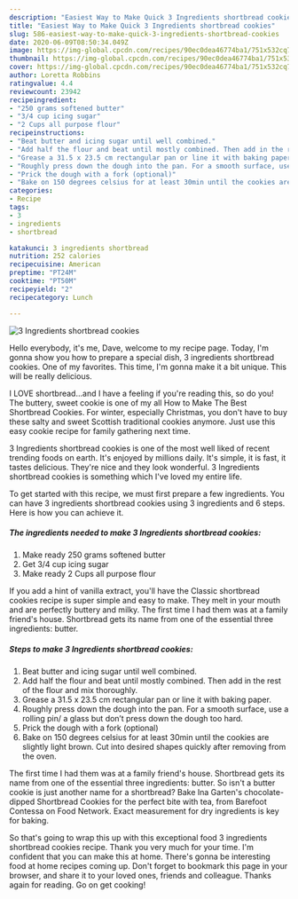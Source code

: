 ```yaml
---
description: "Easiest Way to Make Quick 3 Ingredients shortbread cookies"
title: "Easiest Way to Make Quick 3 Ingredients shortbread cookies"
slug: 586-easiest-way-to-make-quick-3-ingredients-shortbread-cookies
date: 2020-06-09T08:50:34.049Z
image: https://img-global.cpcdn.com/recipes/90ec0dea46774ba1/751x532cq70/3-ingredients-shortbread-cookies-recipe-main-photo.jpg
thumbnail: https://img-global.cpcdn.com/recipes/90ec0dea46774ba1/751x532cq70/3-ingredients-shortbread-cookies-recipe-main-photo.jpg
cover: https://img-global.cpcdn.com/recipes/90ec0dea46774ba1/751x532cq70/3-ingredients-shortbread-cookies-recipe-main-photo.jpg
author: Loretta Robbins
ratingvalue: 4.4
reviewcount: 23942
recipeingredient:
- "250 grams softened butter"
- "3/4 cup icing sugar"
- "2 Cups all purpose flour"
recipeinstructions:
- "Beat butter and icing sugar until well combined."
- "Add half the flour and beat until mostly combined. Then add in the rest of the flour and mix thoroughly."
- "Grease a 31.5 x 23.5 cm rectangular pan or line it with baking paper."
- "Roughly press down the dough into the pan. For a smooth surface, use a rolling pin/ a glass but don’t press down the dough too hard."
- "Prick the dough with a fork (optional)"
- "Bake on 150 degrees celsius for at least 30min until the cookies are slightly light brown. Cut into desired shapes quickly after removing from the oven."
categories:
- Recipe
tags:
- 3
- ingredients
- shortbread

katakunci: 3 ingredients shortbread 
nutrition: 252 calories
recipecuisine: American
preptime: "PT24M"
cooktime: "PT50M"
recipeyield: "2"
recipecategory: Lunch

---
```



![3 Ingredients shortbread cookies](https://img-global.cpcdn.com/recipes/90ec0dea46774ba1/751x532cq70/3-ingredients-shortbread-cookies-recipe-main-photo.jpg)

Hello everybody, it's me, Dave, welcome to my recipe page. Today, I'm gonna show you how to prepare a special dish, 3 ingredients shortbread cookies. One of my favorites. This time, I'm gonna make it a bit unique. This will be really delicious.

I LOVE shortbread…and I have a feeling if you&#39;re reading this, so do you! The buttery, sweet cookie is one of my all How to Make The Best Shortbread Cookies. For winter, especially Christmas, you don&#39;t have to buy these salty and sweet Scottish traditional cookies anymore. Just use this easy cookie recipe for family gathering next time.

3 Ingredients shortbread cookies is one of the most well liked of recent trending foods on earth. It's enjoyed by millions daily. It's simple, it is fast, it tastes delicious. They're nice and they look wonderful. 3 Ingredients shortbread cookies is something which I've loved my entire life.


To get started with this recipe, we must first prepare a few ingredients. You can have 3 ingredients shortbread cookies using 3 ingredients and 6 steps. Here is how you can achieve it.

<!--inarticleads1-->

##### The ingredients needed to make 3 Ingredients shortbread cookies:

1. Make ready 250 grams softened butter
1. Get 3/4 cup icing sugar
1. Make ready 2 Cups all purpose flour


If you add a hint of vanilla extract, you&#39;ll have the Classic shortbread cookies recipe is super simple and easy to make. They melt in your mouth and are perfectly buttery and milky. The first time I had them was at a family friend&#39;s house. Shortbread gets its name from one of the essential three ingredients: butter. 

<!--inarticleads2-->

##### Steps to make 3 Ingredients shortbread cookies:

1. Beat butter and icing sugar until well combined.
1. Add half the flour and beat until mostly combined. Then add in the rest of the flour and mix thoroughly.
1. Grease a 31.5 x 23.5 cm rectangular pan or line it with baking paper.
1. Roughly press down the dough into the pan. For a smooth surface, use a rolling pin/ a glass but don’t press down the dough too hard.
1. Prick the dough with a fork (optional)
1. Bake on 150 degrees celsius for at least 30min until the cookies are slightly light brown. Cut into desired shapes quickly after removing from the oven.


The first time I had them was at a family friend&#39;s house. Shortbread gets its name from one of the essential three ingredients: butter. So isn&#39;t a butter cookie is just another name for a shortbread? Bake Ina Garten&#39;s chocolate-dipped Shortbread Cookies for the perfect bite with tea, from Barefoot Contessa on Food Network. Exact measurement for dry ingredients is key for baking. 

So that's going to wrap this up with this exceptional food 3 ingredients shortbread cookies recipe. Thank you very much for your time. I'm confident that you can make this at home. There's gonna be interesting food at home recipes coming up. Don't forget to bookmark this page in your browser, and share it to your loved ones, friends and colleague. Thanks again for reading. Go on get cooking!
